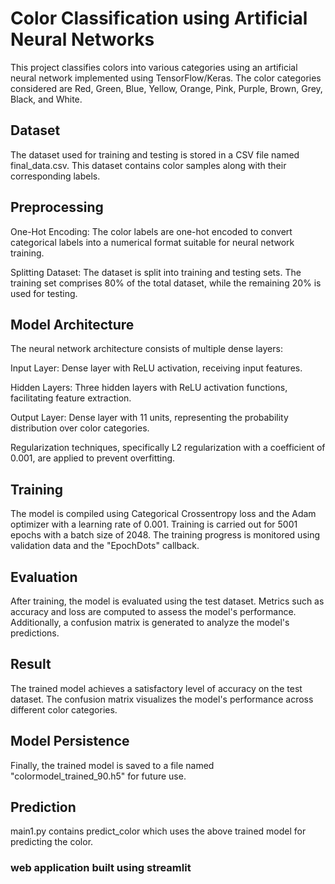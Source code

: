 # Color Classification using Artificial Neural Networks
This project classifies colors into various categories using an artificial neural network implemented using TensorFlow/Keras. The color categories considered are Red, Green, Blue, Yellow, Orange, Pink, Purple, Brown, Grey, Black, and White.
## Dataset
The dataset used for training and testing is stored in a CSV file named final_data.csv. This dataset contains color samples along with their corresponding labels.
## Preprocessing
One-Hot Encoding: The color labels are one-hot encoded to convert categorical labels into a numerical format suitable for neural network training.

Splitting Dataset: The dataset is split into training and testing sets. The training set comprises 80% of the total dataset, while the remaining 20% is used for testing.
## Model Architecture
The neural network architecture consists of multiple dense layers:

Input Layer: Dense layer with ReLU activation, receiving input features.

Hidden Layers: Three hidden layers with ReLU activation functions, facilitating feature extraction.

Output Layer: Dense layer with 11 units, representing the probability distribution over color categories.

Regularization techniques, specifically L2 regularization with a coefficient of 0.001, are applied to prevent overfitting.
## Training
The model is compiled using Categorical Crossentropy loss and the Adam optimizer with a learning rate of 0.001. Training is carried out for 5001 epochs with a batch size of 2048. The training progress is monitored using validation data and the "EpochDots" callback.
## Evaluation
After training, the model is evaluated using the test dataset. Metrics such as accuracy and loss are computed to assess the model's performance. Additionally, a confusion matrix is generated to analyze the model's predictions.
## Result
The trained model achieves a satisfactory level of accuracy on the test dataset. The confusion matrix visualizes the model's performance across different color categories.
## Model Persistence
Finally, the trained model is saved to a file named "colormodel_trained_90.h5" for future use.
## Prediction
main1.py contains predict_color which uses the above trained model for predicting the color.
### web application built using streamlit

